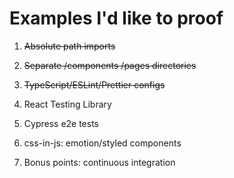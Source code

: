 # Examples I'd like to proof

1. ~~Absolute path imports~~
2. ~~Separate /components /pages directories~~
3. ~~TypeScript/ESLint/Prettier configs~~
4. React Testing Library
5. Cypress e2e tests
6. css-in-js: emotion/styled components

7. Bonus points: continuous integration